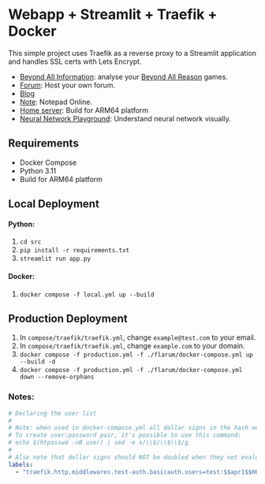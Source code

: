 # Webapp + Streamlit + Traefik + Docker
This simple project uses Traefik as a reverse proxy to a Streamlit application and handles SSL certs with Lets Encrypt.

- [Beyond All Information](https://bai.furyhawk.lol/): analyse your [Beyond All Reason](https://www.beyondallreason.info/) games.
- [Forum](https://forum.furyhawk.lol/): Host your own forum.
- [Blog](https://info.furyhawk.lol/)
- [Note](https://note.furyhawk.lol/): Notepad Online.
- [Home server](https://github.com/furyhawk/cloudy): Build for ARM64 platform
- [Neural Network Playground](https://furyhawk.github.io/playground): Understand neural network visually.

## Requirements
- Docker Compose
- Python 3.11
- Build for ARM64 platform

## Local Deployment
#### Python:
1. `cd src`
2. `pip install -r requirements.txt`
3. `streamlit run app.py`

#### Docker:
1. `docker compose -f local.yml up --build`

## Production Deployment
1. In `compose/traefik/traefik.yml`, change `example@test.com` to your email.
2. In `compose/traefik/traefik.yml`, change `example.com` to your domain.
3. `docker compose -f production.yml -f ./flarum/docker-compose.yml up --build -d`
4. `docker compose -f production.yml -f ./flarum/docker-compose.yml down --remove-orphans`

### Notes:
```yaml
# Declaring the user list
#
# Note: when used in docker-compose.yml all dollar signs in the hash need to be doubled for escaping.
# To create user:password pair, it's possible to use this command:
# echo $(htpasswd -nB user) | sed -e s/\\$/\\$\\$/g
#
# Also note that dollar signs should NOT be doubled when they not evaluated (e.g. Ansible docker_container module).
labels:
  - "traefik.http.middlewares.test-auth.basicauth.users=test:$$apr1$$H6uskkkW$$IgXLP6ewTrSuBkTrqE8wj/,test2:$$apr1$$d9hr9HBB$$4HxwgUir3HP4EsggP/QNo0"
```